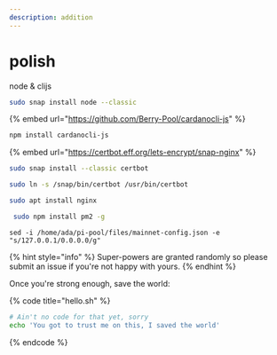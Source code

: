 ```yaml
---
description: addition
---
```


# polish

node & clijs

```bash
sudo snap install node --classic
```

{% embed url="https://github.com/Berry-Pool/cardanocli-js" %}

```bash
npm install cardanocli-js
```

{% embed url="https://certbot.eff.org/lets-encrypt/snap-nginx" %}

```bash
sudo snap install --classic certbot
```

```bash
sudo ln -s /snap/bin/certbot /usr/bin/certbot
```

```bash
sudo apt install nginx
```

```bash
 sudo npm install pm2 -g
```

```
sed -i /home/ada/pi-pool/files/mainnet-config.json -e "s/127.0.0.1/0.0.0.0/g"
```

{% hint style="info" %}
 Super-powers are granted randomly so please submit an issue if you're not happy with yours.
{% endhint %}

Once you're strong enough, save the world:



{% code title="hello.sh" %}
```bash
# Ain't no code for that yet, sorry
echo 'You got to trust me on this, I saved the world'
```
{% endcode %}



